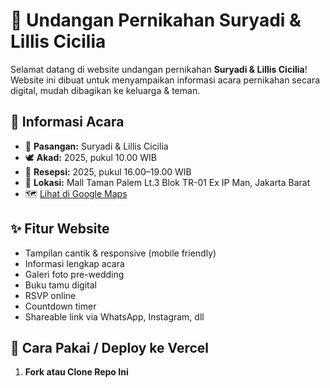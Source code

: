 # 💒 Undangan Pernikahan Suryadi & Lillis Cicilia

Selamat datang di website undangan pernikahan **Suryadi & Lillis Cicilia**!  
Website ini dibuat untuk menyampaikan informasi acara pernikahan secara digital, mudah dibagikan ke keluarga & teman.

## 🌸 Informasi Acara

- 👫 **Pasangan:** Suryadi & Lillis Cicilia
- 🕊️ **Akad:**  2025, pukul 10.00 WIB
- 🎉 **Resepsi:**  2025, pukul 16.00–19.00 WIB  
- 📍 **Lokasi:** Mall Taman Palem Lt.3 Blok TR-01 Ex IP Man, Jakarta Barat
- 🗺️ [Lihat di Google Maps]([https://maps.google.com](https://maps.app.goo.gl/YU367aN31gHVqoXK8))

## ✨ Fitur Website

- Tampilan cantik & responsive (mobile friendly)
- Informasi lengkap acara
- Galeri foto pre-wedding
- Buku tamu digital
- RSVP online
- Countdown timer
- Shareable link via WhatsApp, Instagram, dll

## 🚀 Cara Pakai / Deploy ke Vercel

1. **Fork atau Clone Repo Ini**
   ```bash
